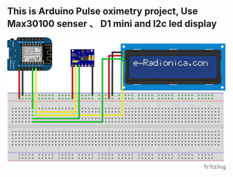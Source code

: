 This is Arduino Pulse oximetry project, Use Max30100 senser 、 
D1 mini and l2c led display
---
![schematic](https://github.com/is90057/arduino_Oximeter/blob/master/max30100_bb.png)
